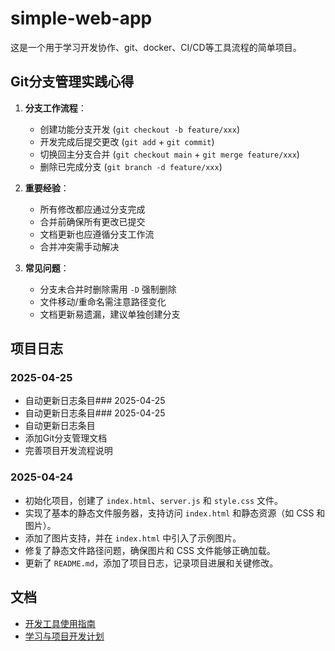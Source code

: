 # simple-web-app

这是一个用于学习开发协作、git、docker、CI/CD等工具流程的简单项目。

## Git分支管理实践心得
1. **分支工作流程**：
   - 创建功能分支开发 (`git checkout -b feature/xxx`)
   - 开发完成后提交更改 (`git add` + `git commit`)
   - 切换回主分支合并 (`git checkout main` + `git merge feature/xxx`)
   - 删除已完成分支 (`git branch -d feature/xxx`)

2. **重要经验**：
   - 所有修改都应通过分支完成
   - 合并前确保所有更改已提交
   - 文档更新也应遵循分支工作流
   - 合并冲突需手动解决

3. **常见问题**：
   - 分支未合并时删除需用 `-D` 强制删除
   - 文件移动/重命名需注意路径变化
   - 文档更新易遗漏，建议单独创建分支

## 项目日志
### 2025-04-25
- 自动更新日志条目### 2025-04-25
- 自动更新日志条目### 2025-04-25
- 自动更新日志条目
- 添加Git分支管理文档
- 完善项目开发流程说明

### 2025-04-24
- 初始化项目，创建了 `index.html`、`server.js` 和 `style.css` 文件。
- 实现了基本的静态文件服务器，支持访问 `index.html` 和静态资源（如 CSS 和图片）。
- 添加了图片支持，并在 `index.html` 中引入了示例图片。
- 修复了静态文件路径问题，确保图片和 CSS 文件能够正确加载。
- 更新了 `README.md`，添加了项目日志，记录项目进展和关键修改。

## 文档
- [开发工具使用指南](./docs/tools.md)
- [学习与项目开发计划](./docs/plan.md)
